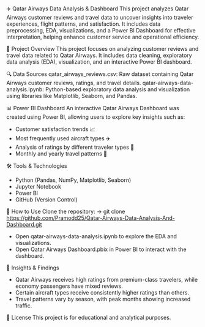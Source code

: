 ✈️ Qatar Airways Data Analysis & Dashboard
This project analyzes Qatar Airways customer reviews and travel data to uncover insights into traveler experiences, flight patterns, and satisfaction. It includes data preprocessing, EDA, visualizations, and a Power BI Dashboard for effective interpretation, helping enhance customer service and operational efficiency.


📌 Project Overview
This project focuses on analyzing customer reviews and travel data related to Qatar Airways. It includes data cleaning, exploratory data analysis (EDA), visualization, and an interactive Power BI dashboard.


🔍 Data Sources
qatar_airways_reviews.csv: Raw dataset containing Qatar Airways customer reviews, ratings, and travel details.
qatar-airways-data-analysis.ipynb: Python-based exploratory data analysis and visualization using libraries like Matplotlib, Seaborn, and Pandas.



📊 Power BI Dashboard
An interactive Qatar Airways Dashboard was created using Power BI, allowing users to explore key insights such as:
* Customer satisfaction trends 📈
* Most frequently used aircraft types ✈️
* Analysis of ratings by different traveler types 👥
* Monthly and yearly travel patterns 📅


🛠️ Tools & Technologies
* Python (Pandas, NumPy, Matplotlib, Seaborn)
* Jupyter Notebook
* Power BI
* GitHub (Version Control)


🚀 How to Use
Clone the repository:
->   git clone https://github.com/Pramodd25/Qatar-Airways-Data-Analysis-And-Dashboard.git
* Open qatar-airways-data-analysis.ipynb to explore the EDA and visualizations.
* Open Qatar Airways Dashboard.pbix in Power BI to interact with the dashboard.


📌 Insights & Findings
* Qatar Airways receives high ratings from premium-class travelers, while economy passengers have mixed reviews.
* Certain aircraft types receive consistently higher ratings than others.
* Travel patterns vary by season, with peak months showing increased traffic.



📜 License
This project is for educational and analytical purposes.
